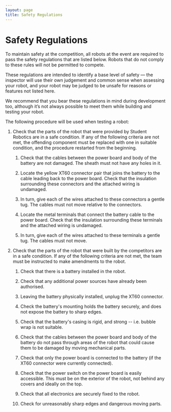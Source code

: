 ```yaml
---
layout: page
title: Safety Regulations
---
```


# Safety Regulations

To maintain safety at the competition, all robots at the event are required to pass the safety regulations that are listed below. Robots that do not comply to these rules will not be permitted to compete.

These regulations are intended to identify a base level of safety — the inspector will use their own judgement and common sense when assessing your robot, and your robot may be judged to be unsafe for reasons or features not listed here.

We recommend that you bear these regulations in mind during development too, although it’s not always possible to meet them while building and testing your robot.

The following procedure will be used when testing a robot:

1. Check that the parts of the robot that were provided by Student
   Robotics are in a safe condition. If any of the following criteria
   are not met, the offending component must be replaced with one in
   suitable condition, and the procedure restarted from the beginning.

    1. Check that the cables between the power board and body of the
       battery are not damaged. The sheath must not have any holes in
       it.

    2. Locate the yellow XT60 connector pair that joins the battery to
       the cable leading back to the power board. Check that the
       insulation surrounding these connectors and the attached wiring
       is undamaged.

    3. In turn, give each of the wires attached to these connectors a
       gentle tug. The cables must not move relative to the connectors.

    4. Locate the metal terminals that connect the battery cable to the
       power board. Check that the insulation surrounding these
       terminals and the attached wiring is undamaged.

    5. In turn, give each of the wires attached to these terminals a
       gentle tug. The cables must not move.

2. Check that the parts of the robot that were built by the competitors
    are in a safe condition. If any of the following criteria are not
    met, the team must be instructed to make amendments to the robot.

    1. Check that there is a battery installed in the robot.

    2. Check that any additional power sources have already been
       authorised.

    3. Leaving the battery physically installed, unplug the XT60
       connector.

    4. Check the battery's mounting holds the battery securely, and
       does not expose the battery to sharp edges.

    5. Check that the battery's casing is rigid, and strong -- i.e.
       bubble wrap is not suitable.

    6. Check that the cables between the power board and body of the
       battery do not pass through areas of the robot that could cause
       them to be damaged by moving mechanical parts.

    7. Check that only the power board is connected to the battery (if
       the XT60 connector were currently connected).

    8. Check that the power switch on the power board is easily
       accessible. This must be on the exterior of the robot, not
       behind any covers and ideally on the top.

    9. Check that all electronics are securely fixed to the robot.

    10. Check for unreasonably sharp edges and dangerous moving parts.
